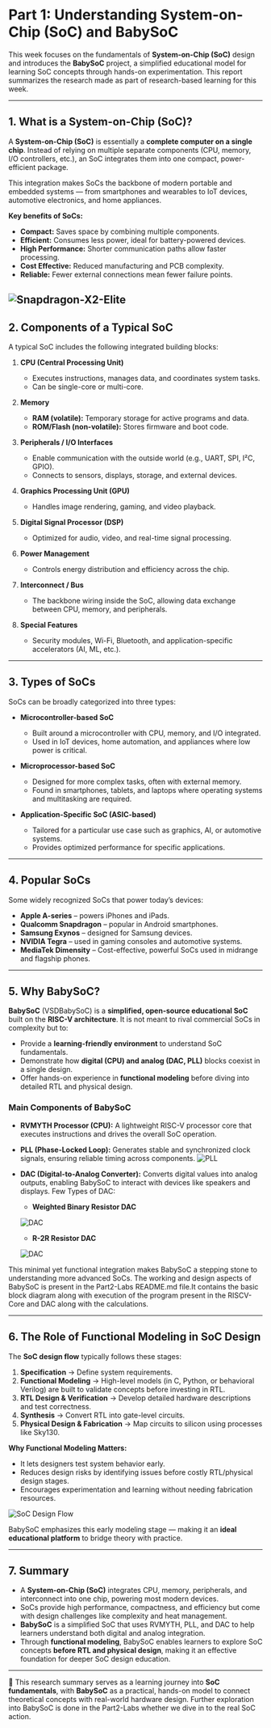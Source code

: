 # Part 1: Understanding System-on-Chip (SoC) and BabySoC

This week focuses on the fundamentals of **System-on-Chip (SoC)** design and introduces the **BabySoC** project, a simplified educational model for learning SoC concepts through hands-on experimentation. This report summarizes the research made as part of research-based learning for this week.

---

## 1. What is a System-on-Chip (SoC)?

A **System-on-Chip (SoC)** is essentially a **complete computer on a single chip**. Instead of relying on multiple separate components (CPU, memory, I/O controllers, etc.), an SoC integrates them into one compact, power-efficient package.

This integration makes SoCs the backbone of modern portable and embedded systems — from smartphones and wearables to IoT devices, automotive electronics, and home appliances.

**Key benefits of SoCs:**

* **Compact:** Saves space by combining multiple components.
* **Efficient:** Consumes less power, ideal for battery-powered devices.
* **High Performance:** Shorter communication paths allow faster processing.
* **Cost Effective:** Reduced manufacturing and PCB complexity.
* **Reliable:** Fewer external connections mean fewer failure points.

![Snapdragon-X2-Elite](Screenshots/Snapdragon-X2.jpg) 
---

## 2. Components of a Typical SoC

A typical SoC includes the following integrated building blocks:

1. **CPU (Central Processing Unit)**

   * Executes instructions, manages data, and coordinates system tasks.
   * Can be single-core or multi-core.

2. **Memory**

   * **RAM (volatile):** Temporary storage for active programs and data.
   * **ROM/Flash (non-volatile):** Stores firmware and boot code.

3. **Peripherals / I/O Interfaces**

   * Enable communication with the outside world (e.g., UART, SPI, I²C, GPIO).
   * Connects to sensors, displays, storage, and external devices.

4. **Graphics Processing Unit (GPU)**

   * Handles image rendering, gaming, and video playback.

5. **Digital Signal Processor (DSP)**

   * Optimized for audio, video, and real-time signal processing.

6. **Power Management**

   * Controls energy distribution and efficiency across the chip.

7. **Interconnect / Bus**

   * The backbone wiring inside the SoC, allowing data exchange between CPU, memory, and peripherals.

8. **Special Features**

   * Security modules, Wi-Fi, Bluetooth, and application-specific accelerators (AI, ML, etc.).

---

## 3. Types of SoCs

SoCs can be broadly categorized into three types:

* **Microcontroller-based SoC**

  * Built around a microcontroller with CPU, memory, and I/O integrated.
  * Used in IoT devices, home automation, and appliances where low power is critical.

* **Microprocessor-based SoC**

  * Designed for more complex tasks, often with external memory.
  * Found in smartphones, tablets, and laptops where operating systems and multitasking are required.

* **Application-Specific SoC (ASIC-based)**

  * Tailored for a particular use case such as graphics, AI, or automotive systems.
  * Provides optimized performance for specific applications.

---

## 4. Popular SoCs

Some widely recognized SoCs that power today’s devices:

* **Apple A-series** – powers iPhones and iPads.
* **Qualcomm Snapdragon** – popular in Android smartphones.
* **Samsung Exynos** – designed for Samsung devices.
* **NVIDIA Tegra** – used in gaming consoles and automotive systems.
* **MediaTek Dimensity** – Cost-effective, powerful SoCs used in midrange and flagship phones.

---

## 5. Why BabySoC?

**BabySoC** (VSDBabySoC) is a **simplified, open-source educational SoC** built on the **RISC-V architecture**. It is not meant to rival commercial SoCs in complexity but to:

* Provide a **learning-friendly environment** to understand SoC fundamentals.
* Demonstrate how **digital (CPU) and analog (DAC, PLL)** blocks coexist in a single design.
* Offer hands-on experience in **functional modeling** before diving into detailed RTL and physical design.

### Main Components of BabySoC

* **RVMYTH Processor (CPU):**
  A lightweight RISC-V processor core that executes instructions and drives the overall SoC operation.
* **PLL (Phase-Locked Loop):**
  Generates stable and synchronized clock signals, ensuring reliable timing across components.
  ![PLL](Screenshots/pll.png)
* **DAC (Digital-to-Analog Converter):**
  Converts digital values into analog outputs, enabling BabySoC to interact with devices like speakers and displays.
  Few Types of DAC:
  - **Weighted Binary Resistor DAC**
  
  ![DAC](Screenshots/Weighted_Resistor_DAC.png)
  
  - **R-2R Resistor DAC**
  
  ![DAC](Screenshots/R-2R.png) 

This minimal yet functional integration makes BabySoC a stepping stone to understanding more advanced SoCs. The working and design aspects of BabySoC is present in the Part2-Labs README.md file.It contains the basic block diagram along with execution of the program present in the RISCV-Core and DAC along with the calculations.

---

## 6. The Role of Functional Modeling in SoC Design

The **SoC design flow** typically follows these stages:

1. **Specification** → Define system requirements.
2. **Functional Modeling** → High-level models (in C, Python, or behavioral Verilog) are built to validate concepts before investing in RTL.
3. **RTL Design & Verification** → Develop detailed hardware descriptions and test correctness.
4. **Synthesis** → Convert RTL into gate-level circuits.
5. **Physical Design & Fabrication** → Map circuits to silicon using processes like Sky130.

**Why Functional Modeling Matters:**

* It lets designers test system behavior early.
* Reduces design risks by identifying issues before costly RTL/physical design stages.
* Encourages experimentation and learning without needing fabrication resources.

![SoC Design Flow](Screenshots/soc_design_flow.png)

BabySoC emphasizes this early modeling stage — making it an **ideal educational platform** to bridge theory with practice.

---

## 7. Summary

* A **System-on-Chip (SoC)** integrates CPU, memory, peripherals, and interconnect into one chip, powering most modern devices.
* SoCs provide high performance, compactness, and efficiency but come with design challenges like complexity and heat management.
* **BabySoC** is a simplified SoC that uses RVMYTH, PLL, and DAC to help learners understand both digital and analog integration.
* Through **functional modeling**, BabySoC enables learners to explore SoC concepts **before RTL and physical design**, making it an effective foundation for deeper SoC design education.

---

📌 This research summary serves as a learning journey into **SoC fundamentals**, with **BabySoC** as a practical, hands-on model to connect theoretical concepts with real-world hardware design. Further exploration into BabySoC is done in the Part2-Labs whether we dive in to the real SoC action.

